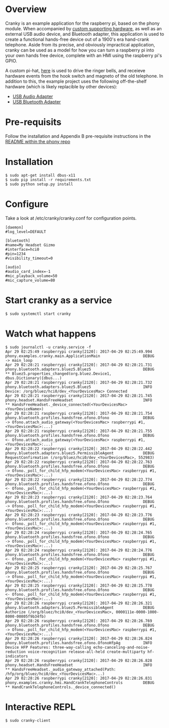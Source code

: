 # Overview
Cranky is an example application for the raspberry pi, based on the phony module.  When accompanied by [custom supporting hardware](https://github.com/littlecraft/phony/tree/master/examples/cranky/hardware), as well as an external USB audio device, and Bluetooth adapter, this application is used to create a functional hands-free device out of a 1900's era hand-crank telephone.  Aside from its precise, and obviously impractical application, cranky can be used as a model for how you can turn a raspberry pi into your own hands free device, complete with an HMI using the raspberry pi's GPIO.

A custom pi-hat, [here](https://github.com/littlecraft/phony/tree/master/examples/cranky/hardware) is used to drive the ringer bells, and receieve hardware events from the hook switch and magneto of the old telephone.  In addition to this, the example project uses the following off-the-shelf hardware (which is likely replacible by other devices):

* [USB Audio Adapter](https://www.amazon.com/Sabrent-External-Adapter-Windows-AU-MMSA/dp/B00IRVQ0F8)
* [USB Bluetooth Adapter](https://www.amazon.com/Panda-Bluetooth-4-0-Nano-Adapter/dp/B00BCU4TZE)


# Pre-requisits

Follow the installation and Appendix B pre-requisite instructions in the [README within the phony repo](https://github.com/littlecraft/phony)

# Installation

```
$ sudo apt-get install dbus-x11
$ sudo pip install -r requirements.txt
$ sudo python setup.py install
```
# Configure
Take a look at /etc/cranky/cranky.conf for configuration points.
```
[daemon]
#log_level=DEFAULT

[bluetooth]
#name=My Headset Gizmo
#interface=hci0
#pin=1234
#visibility_timeout=0

[audio]
#audio_card_index=-1
#mic_playback_volume=50
#mic_capture_volume=80
```

# Start cranky as a service
```
$ sudo systemctl start cranky
```

# Watch what happens
```
$ sudo journalctl -u cranky.service -f
Apr 29 02:25:49 raspberrypi cranky[2120]: 2017-04-29 02:25:49.994 phony.examples.cranky.main.ApplicationMain                   DEBUG    -> main_loop
Apr 29 02:28:21 raspberrypi cranky[2120]: 2017-04-29 02:28:21.731 phony.bluetooth.adapters.bluez5.Bluez5                       DEBUG    ** Bluez5.properties_changed(org.bluez.Device1, dbus.Dictionary({dbus...)
Apr 29 02:28:21 raspberrypi cranky[2120]: 2017-04-29 02:28:21.732 phony.bluetooth.adapters.bluez5.Bluez5                       INFO     Device: /org/bluez/hci0/dev_<YourDevicesMac> Connected
Apr 29 02:28:21 raspberrypi cranky[2120]: 2017-04-29 02:28:21.745 phony.headset.HandsFreeHeadset                               INFO     ** HandsFreeHeadset._device_connected(<YourDevicesMac> <YourDeviceName>)
Apr 29 02:28:21 raspberrypi cranky[2120]: 2017-04-29 02:28:21.754 phony.bluetooth.profiles.handsfree.ofono.Ofono               DEBUG    -> Ofono.attach_audio_gateway(<YourDevicesMac> raspberrypi #1, <YourDevicesMac>:...)
Apr 29 02:28:21 raspberrypi cranky[2120]: 2017-04-29 02:28:21.755 phony.bluetooth.profiles.handsfree.ofono.Ofono               DEBUG    <- Ofono.attach_audio_gateway(<YourDevicesMac> raspberrypi #1, <YourDevicesMac>:...)
Apr 29 02:28:22 raspberrypi cranky[2120]: 2017-04-29 02:28:22.442 phony.bluetooth.adapters.bluez5.PermissibleAgent             DEBUG    RequestConfirmation (/org/bluez/hci0/dev_<YourDevicesMac>, 552983)
Apr 29 02:28:22 raspberrypi cranky[2120]: 2017-04-29 02:28:22.763 phony.bluetooth.profiles.handsfree.ofono.Ofono               DEBUG    -> Ofono._poll_for_child_hfp_modem(<YourDevicesMac> raspberrypi #1, <YourDevicesMac>:...)
Apr 29 02:28:22 raspberrypi cranky[2120]: 2017-04-29 02:28:22.774 phony.bluetooth.profiles.handsfree.ofono.Ofono               DEBUG    <- Ofono._poll_for_child_hfp_modem(<YourDevicesMac> raspberrypi #1, <YourDevicesMac>:...)
Apr 29 02:28:23 raspberrypi cranky[2120]: 2017-04-29 02:28:23.764 phony.bluetooth.profiles.handsfree.ofono.Ofono               DEBUG    -> Ofono._poll_for_child_hfp_modem(<YourDevicesMac> raspberrypi #1, <YourDevicesMac>:...)
Apr 29 02:28:23 raspberrypi cranky[2120]: 2017-04-29 02:28:23.776 phony.bluetooth.profiles.handsfree.ofono.Ofono               DEBUG    <- Ofono._poll_for_child_hfp_modem(<YourDevicesMac> raspberrypi #1, <YourDevicesMac>:...)
Apr 29 02:28:24 raspberrypi cranky[2120]: 2017-04-29 02:28:24.765 phony.bluetooth.profiles.handsfree.ofono.Ofono               DEBUG    -> Ofono._poll_for_child_hfp_modem(<YourDevicesMac> raspberrypi #1, <YourDevicesMac>:...)
Apr 29 02:28:24 raspberrypi cranky[2120]: 2017-04-29 02:28:24.776 phony.bluetooth.profiles.handsfree.ofono.Ofono               DEBUG    <- Ofono._poll_for_child_hfp_modem(<YourDevicesMac> raspberrypi #1, <YourDevicesMac>:...)
Apr 29 02:28:25 raspberrypi cranky[2120]: 2017-04-29 02:28:25.767 phony.bluetooth.profiles.handsfree.ofono.Ofono               DEBUG    -> Ofono._poll_for_child_hfp_modem(<YourDevicesMac> raspberrypi #1, <YourDevicesMac>:...)
Apr 29 02:28:25 raspberrypi cranky[2120]: 2017-04-29 02:28:25.778 phony.bluetooth.profiles.handsfree.ofono.Ofono               DEBUG    <- Ofono._poll_for_child_hfp_modem(<YourDevicesMac> raspberrypi #1, <YourDevicesMac>:...)
Apr 29 02:28:26 raspberrypi cranky[2120]: 2017-04-29 02:28:26.321 phony.bluetooth.adapters.bluez5.PermissibleAgent             DEBUG    Authorize (/org/bluez/hci0/dev_<YourDevicesMac>, 0000111e-0000-1000-8000-00805f9b34fb)
Apr 29 02:28:26 raspberrypi cranky[2120]: 2017-04-29 02:28:26.769 phony.bluetooth.profiles.handsfree.ofono.Ofono               DEBUG    -> Ofono._poll_for_child_hfp_modem(<YourDevicesMac> raspberrypi #1, <YourDevicesMac>:...)
Apr 29 02:28:26 raspberrypi cranky[2120]: 2017-04-29 02:28:26.824 phony.bluetooth.profiles.handsfree.ofono.OfonoHfpAg          INFO     Device HFP Features: three-way-calling echo-canceling-and-noise-reduction voice-recognition release-all-held create-multiparty hf-indicators
Apr 29 02:28:26 raspberrypi cranky[2120]: 2017-04-29 02:28:26.828 phony.headset.HandsFreeHeadset                               INFO     ** HandsFreeHeadset._audio_gateway_attached(Path: /hfp/org/bluez/hci0/dev_<YourDevicesMac>...)
Apr 29 02:28:26 raspberrypi cranky[2120]: 2017-04-29 02:28:26.831 phony.examples.cranky.hmi.HandCrankTelephoneControls         DEBUG    ** HandCrankTelephoneControls._device_connected()
```

# Interactive REPL

```
$ sudo cranky-client
```
